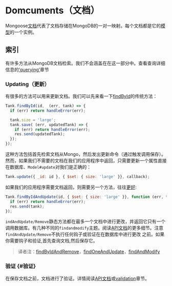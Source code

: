 # Domcuments（文档）

Mongoose[文档](http://mongoosejs.com/docs/api.html#document-js)代表了文档存储在MongoDB的一对一映射。每个文档都是它的[模型](http://mongoosejs.com/docs/models.html)的一个实例。

## 索引

有许多方法从MongoDB文档检索。我们不会涵盖在在这一部分中。查看查询详细信息的[‘querying’](http://mongoosejs.com/docs/queries.html)章节

### Updating（更新）

有很多的方法可以用来更新文档。我们可以先来看一下[findById](http://mongoosejs.com/docs/api.html#model_Model.findById)的传统方法：

```js
Tank.findById(id,  (err, tank) => {
  if (err) return handleError(err);

  tank.size = 'large';
  tank.save( (err, updatedTank) => {
    if (err) return handleError(err);
    res.send(updatedTank);
  });
});
```

这种方法包括首先检索文档从Mongo，然后发出更新命令（通过触发调用保存）。然而，如果我们不需要的文档在我们的应用程序中返回，只需要更新一个属性直接在数据库、`Model#update`对我们是正确的：

```js
Tank.update({ _id: id }, { $set: { size: 'large' }}, callback);
```

如果我们的应用程序需要文档返回，则需要另一个方法，往往[更好](http://mongoosejs.com/docs/api.html#model_Model.findByIdAndUpdate):

```js
Tank.findByIdAndUpdate(id, { $set: { size: 'large' }}, function (err, tank) {
  if (err) return handleError(err);
  res.send(tank);
});
```

`indAndUpdate/Remove`静态方法都在最多一个文档中进行更改，并返回它只有一个调用数据库。有几种不同的`findandmodify`主题。阅读[API文档](http://mongoosejs.com/docs/api.html)的更多细节。注意`findAndUpdate/Remove`不执行任何钩子或验证在在数据库中进行更改 之前。如果你需要钩子和验证,首先查询文档,然后保存它。

> 译者注：[findByIdAndRemove](http://mongoosejs.com/docs/api.html#model_Model.findByIdAndRemove)，[findOneAndUpdate](http://mongoosejs.com/docs/api.html#model_Model.findOneAndUpdate)，[findAndModify](https://docs.mongodb.com/manual/reference/command/findAndModify/)

### 验证 {#验证}

在保存文档之前，文档进行了验证。详情阅读[API文档](http://mongoosejs.com/docs/api.html#document_Document-validate)或[validation](http://mongoosejs.com/docs/validation.html)章节。

  


